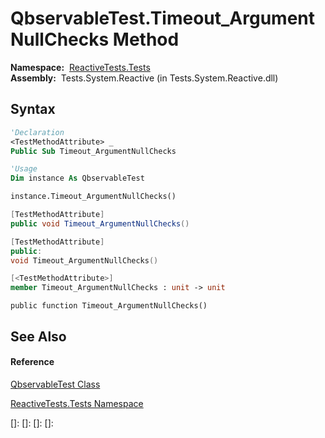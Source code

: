 # QbservableTest.Timeout\_ArgumentNullChecks Method

**Namespace:**  [ReactiveTests.Tests](ReactiveTests.Tests\ReactiveTests.Tests.md)  
**Assembly:**  Tests.System.Reactive (in Tests.System.Reactive.dll)

## Syntax

```vb
'Declaration
<TestMethodAttribute> _
Public Sub Timeout_ArgumentNullChecks
```

```vb
'Usage
Dim instance As QbservableTest

instance.Timeout_ArgumentNullChecks()
```

```csharp
[TestMethodAttribute]
public void Timeout_ArgumentNullChecks()
```

```c++
[TestMethodAttribute]
public:
void Timeout_ArgumentNullChecks()
```

```fsharp
[<TestMethodAttribute>]
member Timeout_ArgumentNullChecks : unit -> unit 
```

```jscript
public function Timeout_ArgumentNullChecks()
```

## See Also

#### Reference

[QbservableTest Class](QbservableTest\QbservableTest.md)

[ReactiveTests.Tests Namespace](ReactiveTests.Tests\ReactiveTests.Tests.md)

[]: 
[]: 
[]: 
[]: 